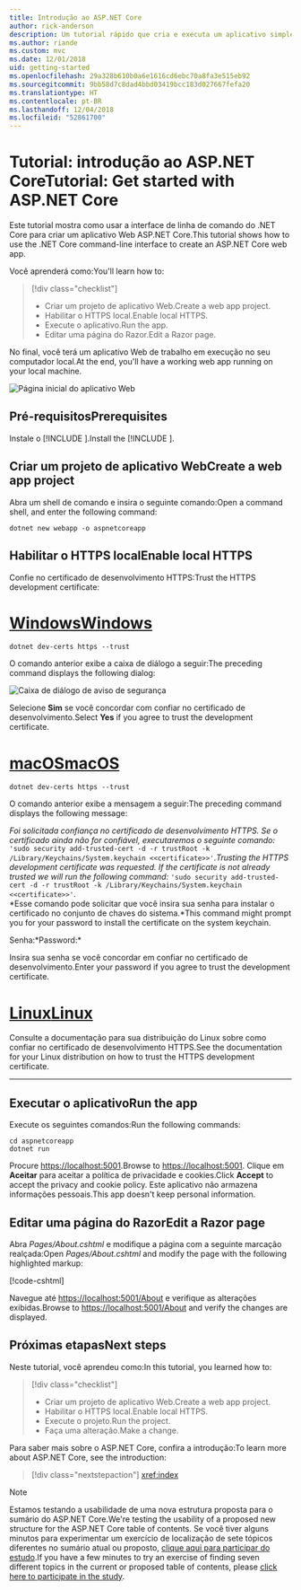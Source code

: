 ```yaml
---
title: Introdução ao ASP.NET Core
author: rick-anderson
description: Um tutorial rápido que cria e executa um aplicativo simples Olá, Mundo usando o ASP.NET Core.
ms.author: riande
ms.custom: mvc
ms.date: 12/01/2018
uid: getting-started
ms.openlocfilehash: 29a328b610b0a6e1616cd6ebc70a8fa3e515eb92
ms.sourcegitcommit: 9bb58d7c8dad4bbd03419bcc183d027667fefa20
ms.translationtype: HT
ms.contentlocale: pt-BR
ms.lasthandoff: 12/04/2018
ms.locfileid: "52861700"
---
```

# <a name="tutorial-get-started-with-aspnet-core"></a><span data-ttu-id="a7f3e-103">Tutorial: introdução ao ASP.NET Core</span><span class="sxs-lookup"><span data-stu-id="a7f3e-103">Tutorial: Get started with ASP.NET Core</span></span>

<span data-ttu-id="a7f3e-104">Este tutorial mostra como usar a interface de linha de comando do .NET Core para criar um aplicativo Web ASP.NET Core.</span><span class="sxs-lookup"><span data-stu-id="a7f3e-104">This tutorial shows how to use the .NET Core command-line interface to create an ASP.NET Core web app.</span></span>

<span data-ttu-id="a7f3e-105">Você aprenderá como:</span><span class="sxs-lookup"><span data-stu-id="a7f3e-105">You'll learn how to:</span></span>

> [!div class="checklist"]
> * <span data-ttu-id="a7f3e-106">Criar um projeto de aplicativo Web.</span><span class="sxs-lookup"><span data-stu-id="a7f3e-106">Create a web app project.</span></span>
> * <span data-ttu-id="a7f3e-107">Habilitar o HTTPS local.</span><span class="sxs-lookup"><span data-stu-id="a7f3e-107">Enable local HTTPS.</span></span>
> * <span data-ttu-id="a7f3e-108">Execute o aplicativo.</span><span class="sxs-lookup"><span data-stu-id="a7f3e-108">Run the app.</span></span>
> * <span data-ttu-id="a7f3e-109">Editar uma página do Razor.</span><span class="sxs-lookup"><span data-stu-id="a7f3e-109">Edit a Razor page.</span></span>

<span data-ttu-id="a7f3e-110">No final, você terá um aplicativo Web de trabalho em execução no seu computador local.</span><span class="sxs-lookup"><span data-stu-id="a7f3e-110">At the end, you'll have a working web app running on your local machine.</span></span>

![Página inicial do aplicativo Web](_static/home-page.png)

## <a name="prerequisites"></a><span data-ttu-id="a7f3e-112">Pré-requisitos</span><span class="sxs-lookup"><span data-stu-id="a7f3e-112">Prerequisites</span></span>

<span data-ttu-id="a7f3e-113">Instale o [!INCLUDE [](~/includes/2.1-SDK.md)].</span><span class="sxs-lookup"><span data-stu-id="a7f3e-113">Install the [!INCLUDE [](~/includes/2.1-SDK.md)].</span></span>

## <a name="create-a-web-app-project"></a><span data-ttu-id="a7f3e-114">Criar um projeto de aplicativo Web</span><span class="sxs-lookup"><span data-stu-id="a7f3e-114">Create a web app project</span></span>

<span data-ttu-id="a7f3e-115">Abra um shell de comando e insira o seguinte comando:</span><span class="sxs-lookup"><span data-stu-id="a7f3e-115">Open a command shell, and enter the following command:</span></span>

```console
dotnet new webapp -o aspnetcoreapp
```

## <a name="enable-local-https"></a><span data-ttu-id="a7f3e-116">Habilitar o HTTPS local</span><span class="sxs-lookup"><span data-stu-id="a7f3e-116">Enable local HTTPS</span></span>

<span data-ttu-id="a7f3e-117">Confie no certificado de desenvolvimento HTTPS:</span><span class="sxs-lookup"><span data-stu-id="a7f3e-117">Trust the HTTPS development certificate:</span></span>

# <a name="windowstabwindows"></a>[<span data-ttu-id="a7f3e-118">Windows</span><span class="sxs-lookup"><span data-stu-id="a7f3e-118">Windows</span></span>](#tab/windows)

```console
dotnet dev-certs https --trust
```

<span data-ttu-id="a7f3e-119">O comando anterior exibe a caixa de diálogo a seguir:</span><span class="sxs-lookup"><span data-stu-id="a7f3e-119">The preceding command displays the following dialog:</span></span>

![Caixa de diálogo de aviso de segurança](_static/cert.png)

<span data-ttu-id="a7f3e-121">Selecione **Sim** se você concordar com confiar no certificado de desenvolvimento.</span><span class="sxs-lookup"><span data-stu-id="a7f3e-121">Select **Yes** if you agree to trust the development certificate.</span></span>

# <a name="macostabmacos"></a>[<span data-ttu-id="a7f3e-122">macOS</span><span class="sxs-lookup"><span data-stu-id="a7f3e-122">macOS</span></span>](#tab/macos)

```console
dotnet dev-certs https --trust
```

<span data-ttu-id="a7f3e-123">O comando anterior exibe a mensagem a seguir:</span><span class="sxs-lookup"><span data-stu-id="a7f3e-123">The preceding command displays the following message:</span></span>

<span data-ttu-id="a7f3e-124">*Foi solicitada confiança no certificado de desenvolvimento HTTPS. Se o certificado ainda não for confiável, executaremos o seguinte comando:* `'sudo security add-trusted-cert -d -r trustRoot -k /Library/Keychains/System.keychain <<certificate>>'`.</span><span class="sxs-lookup"><span data-stu-id="a7f3e-124">*Trusting the HTTPS development certificate was requested. If the certificate is not already trusted we will run the following command:* `'sudo security add-trusted-cert -d -r trustRoot -k /Library/Keychains/System.keychain <<certificate>>'`.</span></span>  
<span data-ttu-id="a7f3e-125">\*Esse comando pode solicitar que você insira sua senha para instalar o certificado no conjunto de chaves do sistema.</span><span class="sxs-lookup"><span data-stu-id="a7f3e-125">\*This command might prompt you for your password to install the certificate on the system keychain.</span></span>

<span data-ttu-id="a7f3e-126">Senha:\*</span><span class="sxs-lookup"><span data-stu-id="a7f3e-126">Password:\*</span></span>

<span data-ttu-id="a7f3e-127">Insira sua senha se você concordar em confiar no certificado de desenvolvimento.</span><span class="sxs-lookup"><span data-stu-id="a7f3e-127">Enter your password if you agree to trust the development certificate.</span></span>

# <a name="linuxtablinux"></a>[<span data-ttu-id="a7f3e-128">Linux</span><span class="sxs-lookup"><span data-stu-id="a7f3e-128">Linux</span></span>](#tab/linux)

<span data-ttu-id="a7f3e-129">Consulte a documentação para sua distribuição do Linux sobre como confiar no certificado de desenvolvimento HTTPS.</span><span class="sxs-lookup"><span data-stu-id="a7f3e-129">See the documentation for your Linux distribution on how to trust the HTTPS development certificate.</span></span>

---

## <a name="run-the-app"></a><span data-ttu-id="a7f3e-130">Executar o aplicativo</span><span class="sxs-lookup"><span data-stu-id="a7f3e-130">Run the app</span></span>

<span data-ttu-id="a7f3e-131">Execute os seguintes comandos:</span><span class="sxs-lookup"><span data-stu-id="a7f3e-131">Run the following commands:</span></span>

```console
cd aspnetcoreapp
dotnet run
```

<span data-ttu-id="a7f3e-132">Procure [https://localhost:5001](https://localhost:5001).</span><span class="sxs-lookup"><span data-stu-id="a7f3e-132">Browse to [https://localhost:5001](https://localhost:5001).</span></span> <span data-ttu-id="a7f3e-133">Clique em **Aceitar** para aceitar a política de privacidade e cookies.</span><span class="sxs-lookup"><span data-stu-id="a7f3e-133">Click **Accept** to accept the privacy and cookie policy.</span></span> <span data-ttu-id="a7f3e-134">Este aplicativo não armazena informações pessoais.</span><span class="sxs-lookup"><span data-stu-id="a7f3e-134">This app doesn't keep personal information.</span></span>

## <a name="edit-a-razor-page"></a><span data-ttu-id="a7f3e-135">Editar uma página do Razor</span><span class="sxs-lookup"><span data-stu-id="a7f3e-135">Edit a Razor page</span></span>

<span data-ttu-id="a7f3e-136">Abra *Pages/About.cshtml* e modifique a página com a seguinte marcação realçada:</span><span class="sxs-lookup"><span data-stu-id="a7f3e-136">Open *Pages/About.cshtml* and modify the page with the following highlighted markup:</span></span>

[!code-cshtml[](sample/getting-started/about.cshtml?highlight=9)]

<span data-ttu-id="a7f3e-137">Navegue até [https://localhost:5001/About](https://localhost:5001/About) e verifique as alterações exibidas.</span><span class="sxs-lookup"><span data-stu-id="a7f3e-137">Browse to [https://localhost:5001/About](https://localhost:5001/About) and verify the changes are displayed.</span></span>

## <a name="next-steps"></a><span data-ttu-id="a7f3e-138">Próximas etapas</span><span class="sxs-lookup"><span data-stu-id="a7f3e-138">Next steps</span></span>

<span data-ttu-id="a7f3e-139">Neste tutorial, você aprendeu como:</span><span class="sxs-lookup"><span data-stu-id="a7f3e-139">In this tutorial, you learned how to:</span></span>

> [!div class="checklist"]
> * <span data-ttu-id="a7f3e-140">Criar um projeto de aplicativo Web.</span><span class="sxs-lookup"><span data-stu-id="a7f3e-140">Create a web app project.</span></span>
> * <span data-ttu-id="a7f3e-141">Habilitar o HTTPS local.</span><span class="sxs-lookup"><span data-stu-id="a7f3e-141">Enable local HTTPS.</span></span>
> * <span data-ttu-id="a7f3e-142">Execute o projeto.</span><span class="sxs-lookup"><span data-stu-id="a7f3e-142">Run the project.</span></span>
> * <span data-ttu-id="a7f3e-143">Faça uma alteração.</span><span class="sxs-lookup"><span data-stu-id="a7f3e-143">Make a change.</span></span>

<span data-ttu-id="a7f3e-144">Para saber mais sobre o ASP.NET Core, confira a introdução:</span><span class="sxs-lookup"><span data-stu-id="a7f3e-144">To learn more about ASP.NET Core, see the introduction:</span></span>

> [!div class="nextstepaction"]
> <xref:index>

> [!NOTE]
> <span data-ttu-id="a7f3e-145">Estamos testando a usabilidade de uma nova estrutura proposta para o sumário do ASP.NET Core.</span><span class="sxs-lookup"><span data-stu-id="a7f3e-145">We're testing the usability of a proposed new structure for the ASP.NET Core table of contents.</span></span> <span data-ttu-id="a7f3e-146">Se você tiver alguns minutos para experimentar um exercício de localização de sete tópicos diferentes no sumário atual ou proposto, [clique aqui para participar do estudo](https://dpk4xbh5.optimalworkshop.com/treejack/aa11wn82).</span><span class="sxs-lookup"><span data-stu-id="a7f3e-146">If you have a few minutes to try an exercise of finding seven different topics in the current or proposed table of contents, please [click here to participate in the study](https://dpk4xbh5.optimalworkshop.com/treejack/aa11wn82).</span></span>
